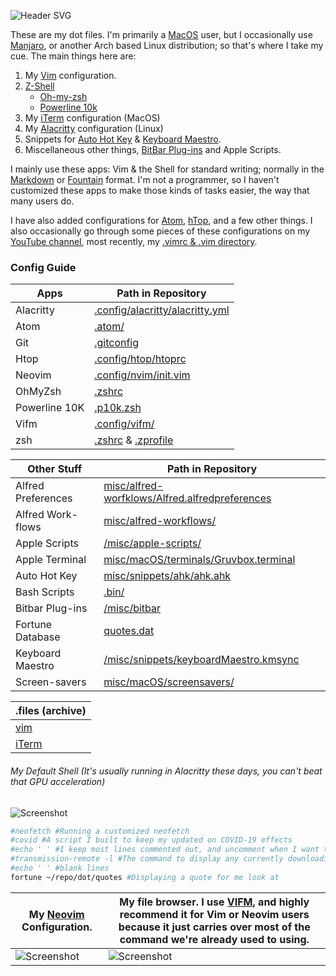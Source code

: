 ![Header SVG](https://makccr.github.io/images/github-header.svg)

These are my dot files. I'm primarily a [MacOS](https://www.apple.com/macos/) user, but I occasionally use [Manjaro](https://manjaro.org/), or another Arch based Linux distribution; so that's where I take my cue. The main things here are: 

1. My [Vim](https://www.vim.org/) configuration. 
2. [Z-Shell](http://zsh.sourceforge.net/)
    * [Oh-my-zsh](https://ohmyz.sh/)
    * [Powerline 10k](https://github.com/romkatv/powerlevel10k) 
3. My [iTerm](https://www.iterm2.com/) configuration (MacOS)
4. My [Alacritty](https://github.com/alacritty/alacritty) configuration (Linux)
5. Snippets for [Auto Hot Key](https://www.autohotkey.com/) & [Keyboard Maestro](https://www.keyboardmaestro.com/main/). 
6. Miscellaneous other things, [BitBar Plug-ins](https://getbitbar.com/) and Apple Scripts. 

I mainly use these apps: Vim & the Shell for standard writing; normally in the [Markdown](https://www.markdownguide.org/) or [Fountain](https://fountain.io/) format. I'm not a programmer, so I haven't customized these apps to make those kinds of tasks easier, the way that many users do. 

I have also added configurations for [Atom](https://atom.io/), [hTop](https://hisham.hm/htop/), and a few other things. I also occasionally go through some pieces of these configurations on my [YouTube channel](https://www.youtube.com/c/makccr), most recently, my [.vimrc & .vim directory](https://www.youtube.com/watch?v=Igfm59WL3NE).

### Config Guide
Apps               | Path in Repository      
 ----------------- | ----------------------- 
Alacritty          | [.config/alacritty/alacritty.yml](https://github.com/makccr/dot/blob/master/.config/alacritty/alacritty.yml)
Atom               | [.atom/](https://github.com/makccr/dot/tree/master/.atom)
Git                | [.gitconfig](https://github.com/makccr/dot/blob/master/.gitconfig) 
Htop               | [.config/htop/htoprc](https://github.com/makccr/dot/blob/master/.config/htop/htoprc)
Neovim             | [.config/nvim/init.vim](https://github.com/makccr/dot/blob/master/.config/nvim/init.vim)
OhMyZsh            | [.zshrc](https://github.com/makccr/dot/blob/master/.zshrc)
Powerline 10K      | [.p10k.zsh](https://github.com/makccr/dot/blob/master/.p10k.zsh) 
Vifm               | [.config/vifm/](https://github.com/makccr/dot/tree/master/.config/vifm)
zsh                | [.zshrc](https://github.com/makccr/dot/blob/master/.zshrc) & [.zprofile](https://github.com/makccr/dot/blob/master/.zprofile) 

Other Stuff        | Path in Repository      
 ----------------- | ----------------------- 
Alfred Preferences | [misc/alfred-worfklows/Alfred.alfredpreferences](https://github.com/makccr/dot/tree/master/misc/alfred-workflows/Alfred.alfredpreferences)
Alfred Work-flows  | [misc/alfred-workflows/](https://github.com/makccr/dot/tree/master/misc/alfred-workflows)
Apple Scripts      | [/misc/apple-scripts/](https://github.com/makccr/dot/tree/master/misc/apple-scripts)
Apple Terminal     | [misc/macOS/terminals/Gruvbox.terminal](https://github.com/makccr/dot/blob/master/misc/macOS/terminals/Gruvbox.terminal)
Auto Hot Key       | [misc/snippets/ahk/ahk.ahk](https://github.com/makccr/dot/blob/master/misc/snippets/ahk/ahk.ahk)
Bash Scripts       | [.bin/](https://github.com/makccr/dot/tree/master/.bin)
Bitbar Plug-ins    | [/misc/bitbar](https://github.com/makccr/dot/tree/master/misc/bitbar)
Fortune Database   | [quotes.dat](https://github.com/makccr/dot/blob/master/quotes)
Keyboard Maestro   | [/misc/snippets/keyboardMaestro.kmsync](https://github.com/makccr/dot/blob/master/misc/snippets/keyboardMaestro.kmsync)
Screen-savers      | [misc/macOS/screensavers/](https://github.com/makccr/dot/tree/master/misc/macOS/screensavers)

.files (archive)   |
 ----------------- | 
 [vim](https://github.com/makccr/dot/blob/master/misc/archives/.vimrc) |
 [iTerm](https://github.com/makccr/dot/blob/master/misc/archives/com.googlecode.iterm2.plist) |

###### My Default Shell (It's usually running in Alacritty these days, you can't beat that GPU acceleration) 
![Screenshot](https://raw.githubusercontent.com/makccr/dotProfiles/master/images/profile.jpg)

```bash
#neofetch #Running a customized neofetch 
#covid #A script I built to keep my updated on COVID-19 effects
#echo ' ' #I keep most lines commented out, and uncomment when I want to see more
#transmission-remote -l #The command to display any currently downloading torrents
#echo ' ' #blank lines
fortune ~/repo/dot/quotes #Displaying a quote for me look at 
```

**My [Neovim](https://github.com/neovim/neovim) Configuration.** | **My file browser. I use [VIFM](https://github.com/vifm/vifm), and highly recommend it for Vim or Neovim users because it just carries over most of the command we're already used to using.**
---------- | -------------------
![Screenshot](https://raw.githubusercontent.com/makccr/dotProfiles/master/images/vim.jpg) | ![Screenshot](https://raw.githubusercontent.com/makccr/dotProfiles/master/images/vifm.jpg)
